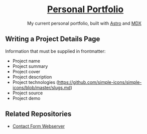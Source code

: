 <h1 align="center">
    <br>
    <img src="https://i.imgur.com/jIL25nn.png" alt="">
    <a href="https://leda.dev">Personal Portfolio</a>
    <br>
</h1>

<p align="center">My current personal portfolio, built with <a href="https://astro.build" target="_blank" rel="noreferrer noopener" >Astro</a> and <a href="https://mdxjs.com" target="_blank" rel="noreferrer noopener">MDX</a></p>

## Writing a Project Details Page

Information that must be supplied in frontmatter:

- Project name
- Project summary
- Project cover
- Project description
- Project technologies (https://github.com/simple-icons/simple-icons/blob/master/slugs.md)
- Project source
- Project demo

## Related Repositories

- [Contact Form Webserver](https://github.com/LedaThemis/contact-form-webserver)

